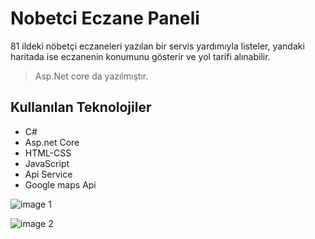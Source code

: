 # Nobetci Eczane Paneli
81 ildeki nöbetçi eczaneleri yazılan bir servis yardımıyla listeler, yandaki haritada ise eczanenin konumunu gösterir ve yol tarifi alınabilir. 
> Asp.Net core da yazılmıştır.  

## Kullanılan Teknolojiler
- C#
- Asp.net Core
- HTML-CSS
- JavaScript
- Api Service
- Google maps Api

![image 1](https://user-images.githubusercontent.com/24634440/45594487-11404580-b9a4-11e8-9f9a-b4a3f8d3abe2.png)  

![image 2](https://user-images.githubusercontent.com/24634440/45594489-261cd900-b9a4-11e8-820f-cf848f440257.png)
